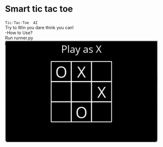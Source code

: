 # Smart  tic tac toe
`Tic-Tac-Toe  AI` <br>
Try to Win you dare think you can! <br>
 -How to Use? <br>
Run runner.py <br>
![](tic-tac-toe.png)

